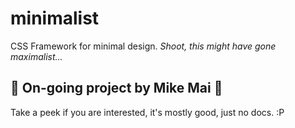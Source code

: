 # minimalist
CSS Framework for minimal design. _Shoot, this might have gone maximalist..._

## 🚧 On-going project by Mike Mai 🚧

Take a peek if you are interested, it's mostly good, just no docs. :P

